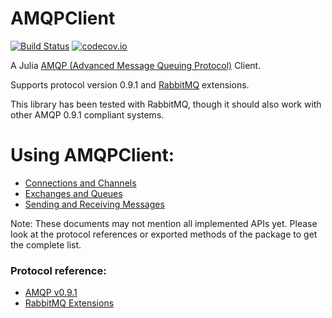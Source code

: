 # AMQPClient

[![Build Status](https://github.com/JuliaComputing/AMQPClient.jl/workflows/CI/badge.svg)](https://github.com/JuliaComputing/AMQPClient.jl/actions?query=workflow%3ACI+branch%3Amaster)
[![codecov.io](http://codecov.io/github/JuliaComputing/AMQPClient.jl/coverage.svg?branch=master)](http://codecov.io/github/JuliaComputing/AMQPClient.jl?branch=master)

A Julia [AMQP (Advanced Message Queuing Protocol)](http://www.amqp.org/) Client.

Supports protocol version 0.9.1 and [RabbitMQ](https://www.rabbitmq.com/) extensions.
 
This library has been tested with RabbitMQ, though it should also work with other AMQP 0.9.1 compliant systems.

# Using AMQPClient:

- [Connections and Channels](CONNECTIONS.md)
- [Exchanges and Queues](QUEUES.md)
- [Sending and Receiving Messages](SENDRECV.md)

Note: These documents may not mention all implemented APIs yet. Please look at the protocol references or exported methods of the package to get the complete list.

### Protocol reference:

- [AMQP v0.9.1](http://www.amqp.org/resources/download)
- [RabbitMQ Extensions](https://www.rabbitmq.com/extensions.html)
